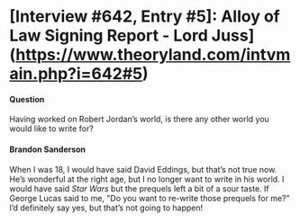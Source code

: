 # [Interview #642, Entry #5]: Alloy of Law Signing Report - Lord Juss](https://www.theoryland.com/intvmain.php?i=642#5)

#### Question

Having worked on Robert Jordan’s world, is there any other world you would like to write for?

#### Brandon Sanderson

When I was 18, I would have said David Eddings, but that’s not true now. He’s wonderful at the right age, but I no longer want to write in his world. I would have said
*Star Wars*
but the prequels left a bit of a sour taste. If George Lucas said to me, "Do you want to re-write those prequels for me?" I’d definitely say yes, but that’s not going to happen!

